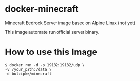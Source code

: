 # docker-minecraft
Minecraft Bedrock Server image based on Alpine Linux (not yet)

This image automate run official server binary.

# How to use this Image
```console
$ docker run -d -p 19132:19132/udp \
-v /your_path:/data \
-d bulzipke/minecraft
```
